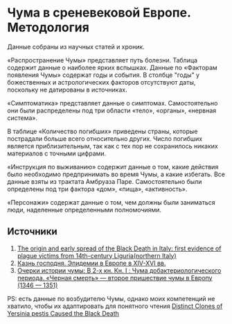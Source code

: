 Чума в среневековой Европе. Методология
=======================================
Данные собраны из научных статей и хроник.  

«Распространение Чумы» представляет путь болезни. Таблица содержит данные о наиболее ярких вспышках. 
Данные по «Факторам появления Чумы» содержат годы и события. В столбце "годы" у божественных и астрологических факторов отсутствуют даты, поскольку не датированы в источниках.  

«Симптоматика» представляет данные о симптомах. Самостоятельно они были распределены под три области «тело», «органы», «нервная система».  

В таблице «Количество погибших» приведены страны, которые пострадали больше всего относительно других. Число погибших является приблизительным, так как с тех пор не сохранилось никаких материалов с точными цифрами.  

«Инструкция по выживанию» содержит данные о том, какие действия было необходимо предпринимать во время Чумы, а какие избегать. Все данные взяты из трактата Амбруаза Паре. Самостоятельно были определены под три фактора «дом», «пища», «активность».  

«Персонажи» содержат данные о том, чем должны были заниматься люди, наделенные определенными полномочиями.  

Источники
---------
1.	[The origin and early spread of the Black Death in Italy: first evidence of plague victims from 14th-century Liguria(northern Italy)](https://www.google.com/url?q=https://www.academia.edu/74603687/The_origin_and_early_spread_of_the_Black_Death_in_Italy_first_evidence_of_plague_victims_from_14th_century_Liguria_northern_Italy_?auto%3Ddownload&sa=D&source=editors&ust=1677702788116223&usg=AOvVaw0boNMzwn1eU6elRLU-_nV_)
2.	[Казнь господня. Эпидемии в Европе в XIV-XVI вв.](https://www.google.com/url?q=https://www.academia.edu/45141015/%25D0%259A%25D0%25B0%25D0%25B7%25D0%25BD%25D1%258C_%25D0%25B3%25D0%25BE%25D1%2581%25D0%25BF%25D0%25BE%25D0%25B4%25D0%25BD%25D1%258F_%25D0%25AD%25D0%25BF%25D0%25B8%25D0%25B4%25D0%25B5%25D0%25BC%25D0%25B8%25D0%25B8_%25D0%25B2_%25D0%2595%25D0%25B2%25D1%2580%25D0%25BE%25D0%25BF%25D0%25B5_%25D0%25B2_XIV_XVI_%25D0%25B2%25D0%25B2&sa=D&source=editors&ust=1677702788118281&usg=AOvVaw1euPzeT92IQNJ0uOBwJxlo)
3.	[Очерки истории чумы: В 2-х кн. Кн. I : Чума добактериологического периода. «Черная смерть» — второе пришествие чумы в Европу (1346 — 1351)](https://www.google.com/url?q=https://www.supotnitskiy.ru/book/book3-5.htm&sa=D&source=editors&ust=1677702788115145&usg=AOvVaw1XO8rbZwrptKEOak_dHdQV)  

PS: есть данные по возбудителю Чумы, однако моих компетенций не хватило, чтобы их адаптировать для понятного чтения [Distinct Clones of Yersinia pestis Caused the Black Death](https://journals.plos.org/plospathogens/article?id=10.1371/journal.ppat.1001134#s2)

